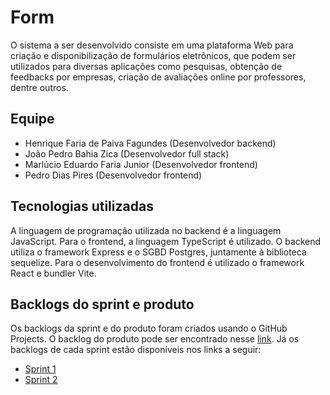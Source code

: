 # Form

O sistema a ser desenvolvido consiste em uma plataforma Web para criação e disponibilização de formulários eletrônicos, que podem ser utilizados para diversas aplicações como pesquisas, obtenção de feedbacks por empresas, criação de avaliações online por professores, dentre outros.

## Equipe

- Henrique Faria de Paiva Fagundes (Desenvolvedor backend)
- João Pedro Bahia Zica (Desenvolvedor full stack)
- Marlúcio Eduardo Faria Junior (Desenvolvedor frontend)
- Pedro Dias Pires (Desenvolvedor frontend)

## Tecnologias utilizadas

A linguagem de programação utilizada no backend é a linguagem JavaScript. Para o frontend, a linguagem TypeScript é utilizado. O backend utiliza o framework Express e o SGBD Postgres, juntamente à biblioteca sequelize. Para o desenvolvimento do frontend é utilizado o framework React e bundler Vite.

## Backlogs do sprint e produto

Os backlogs da sprint e do produto foram criados usando o GitHub Projects. O backlog do produto pode ser encontrado nesse [link](https://github.com/PedroPires20/Form/projects/3). Já os backlogs de cada sprint estão disponíveis nos links a seguir:

- [Sprint 1](https://github.com/PedroPires20/Form/projects/4)
- [Sprint 2](https://github.com/PedroPires20/Form/projects/1)
